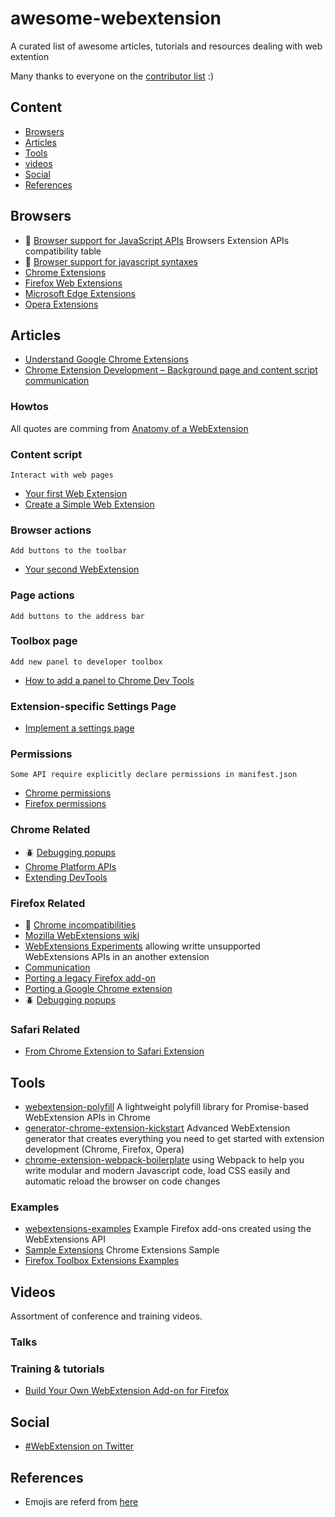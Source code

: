 # awesome-webextension
A curated list of awesome articles, tutorials and resources dealing with web extention

Many thanks to everyone on the [contributor list](https://github.com/gasolin/awesome-webextension/graphs/contributors) :)

## Content
* [Browsers](#browsers)
* [Articles](#articles)
* [Tools](#tools)
* [videos](#videos)
* [Social](#social)
* [References](#references)


## Browsers

* :star2: [Browser support for JavaScript APIs](https://developer.mozilla.org/en-US/Add-ons/WebExtensions/Browser_support_for_JavaScript_APIs) Browsers Extension APIs compatibility table
* :flashlight: [Browser support for javascript syntaxes](http://kangax.github.io/compat-table/es6/)
* [Chrome Extensions](https://developer.chrome.com/extensions)
* [Firefox Web Extensions](https://developer.mozilla.org/en-US/Add-ons/WebExtensions)
* [Microsoft Edge Extensions](https://developer.microsoft.com/en-us/microsoft-edge/platform/documentation/extensions/)
* [Opera Extensions](https://dev.opera.com/extensions/)


## Articles

* [Understand Google Chrome Extensions](https://gist.github.com/jjperezaguinaga/4243341)
* [Chrome Extension Development – Background page and content script communication](https://ackshaey.wordpress.com/2016/02/15/chrome-extension-development-background-page-and-content-script-communication/)

### Howtos

All quotes are comming from [Anatomy of a WebExtension](https://developer.mozilla.org/en-US/Add-ons/WebExtensions/Anatomy_of_a_WebExtension) 

### Content script
`Interact with web pages`

* [Your first Web Extension](https://developer.mozilla.org/en-US/Add-ons/WebExtensions/Your_first_WebExtension)
* [Create a Simple Web Extension](https://davidwalsh.name/web-extensions)

### Browser actions
`Add buttons to the toolbar`

* [Your second WebExtension](https://developer.mozilla.org/en-US/Add-ons/WebExtensions/Your_second_WebExtension)

### Page actions
`Add buttons to the address bar`

### Toolbox page
`Add new panel to developer toolbox`

* [How to add a panel to Chrome Dev Tools](https://www.raymondcamden.com/2012/07/15/How-to-add-a-panel-to-Chrome-Dev-Tools)

### Extension-specific Settings Page
* [Implement a settings page](https://developer.mozilla.org/en-US/Add-ons/WebExtensions/Implement_a_settings_page)

### Permissions
`Some API require explicitly declare permissions in manifest.json`
* [Chrome permissions](https://developer.chrome.com/extensions/declare_permissions)
* [Firefox permissions](https://developer.mozilla.org/en-US/Add-ons/WebExtensions/manifest.json/permissions)

### Chrome Related

* :beetle: [Debugging popups](https://developer.chrome.com/extensions/tut_debugging)
* [Chrome Platform APIs](https://developer.chrome.com/extensions/api_index)
* [Extending DevTools](https://developer.chrome.com/extensions/devtools)

### Firefox Related

* :flashlight: [Chrome incompatibilities](https://developer.mozilla.org/en-US/Add-ons/WebExtensions/Chrome_incompatibilities)
* [Mozilla WebExtensions wiki](https://wiki.mozilla.org/WebExtensions)
* [WebExtensions Experiments](https://webextensions-experiments.readthedocs.io/en/latest/) allowing writte unsupported WebExtensions APIs in an another extension
* [Communication](https://wiki.mozilla.org/Add-ons/developer/communication)
* [Porting a legacy Firefox add-on](https://developer.mozilla.org/en-US/Add-ons/WebExtensions/Porting_a_legacy_Firefox_add-on)
* [Porting a Google Chrome extension](https://developer.mozilla.org/en-US/Add-ons/WebExtensions/Porting_a_Google_Chrome_extension)
* :beetle: [Debugging popups](https://developer.mozilla.org/en-US/Add-ons/WebExtensions/Debugging#Debugging_popups)

### Safari Related

* [From Chrome Extension to Safari Extension](https://chunlianglyu.com/From_Chrome_Extension_to_Safari_Extension)

## Tools

* [webextension-polyfill](https://github.com/mozilla/webextension-polyfill) A lightweight polyfill library for Promise-based WebExtension APIs in Chrome
* [generator-chrome-extension-kickstart](https://github.com/HaNdTriX/generator-chrome-extension-kickstart) Advanced WebExtension generator that creates everything you need to get started with extension development (Chrome, Firefox, Opera)
* [chrome-extension-webpack-boilerplate](https://github.com/samuelsimoes/chrome-extension-webpack-boilerplate) using Webpack to help you write modular and modern Javascript code, load CSS easily and automatic reload the browser on code changes

### Examples

* [webextensions-examples](https://github.com/mdn/webextensions-examples) Example Firefox add-ons created using the WebExtensions API 
* [Sample Extensions](https://developer.chrome.com/extensions/samples) Chrome Extensions Sample
* [Firefox Toolbox Extensions Examples](https://github.com/devtools-html/extension-examples)

## Videos

Assortment of conference and training videos.

### Talks


### Training & tutorials
* [Build Your Own WebExtension Add-on for Firefox](https://activate.mozilla.community/webextensions/)

## Social

* [#WebExtension on Twitter](https://twitter.com/hashtag/WebExtension)


## References

* Emojis are referd from [here](https://gist.github.com/rxaviers/7360908)

